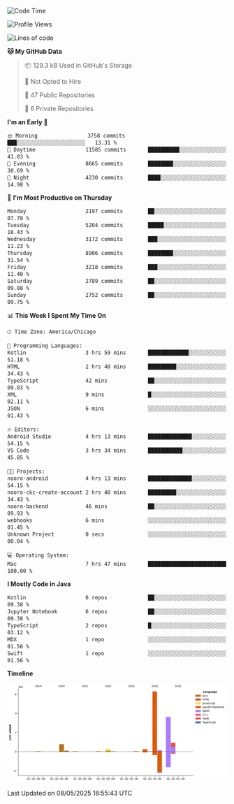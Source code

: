 <!--START_SECTION:waka-->
![Code Time](http://img.shields.io/badge/Code%20Time-1%2C249%20hrs%2020%20mins-blue)

![Profile Views](http://img.shields.io/badge/Profile%20Views-0-blue)

![Lines of code](https://img.shields.io/badge/From%20Hello%20World%20I%27ve%20Written-12.5%20million%20lines%20of%20code-blue)

**🐱 My GitHub Data** 

> 📦 129.3 kB Used in GitHub's Storage 
 > 
> 🚫 Not Opted to Hire
 > 
> 📜 47 Public Repositories 
 > 
> 🔑 6 Private Repositories 
 > 
**I'm an Early 🐤** 

```text
🌞 Morning                3758 commits        ███░░░░░░░░░░░░░░░░░░░░░░   13.31 % 
🌆 Daytime                11585 commits       ██████████░░░░░░░░░░░░░░░   41.03 % 
🌃 Evening                8665 commits        ████████░░░░░░░░░░░░░░░░░   30.69 % 
🌙 Night                  4230 commits        ████░░░░░░░░░░░░░░░░░░░░░   14.98 % 
```
📅 **I'm Most Productive on Thursday** 

```text
Monday                   2197 commits        ██░░░░░░░░░░░░░░░░░░░░░░░   07.78 % 
Tuesday                  5204 commits        █████░░░░░░░░░░░░░░░░░░░░   18.43 % 
Wednesday                3172 commits        ███░░░░░░░░░░░░░░░░░░░░░░   11.23 % 
Thursday                 8906 commits        ████████░░░░░░░░░░░░░░░░░   31.54 % 
Friday                   3218 commits        ███░░░░░░░░░░░░░░░░░░░░░░   11.40 % 
Saturday                 2789 commits        ██░░░░░░░░░░░░░░░░░░░░░░░   09.88 % 
Sunday                   2752 commits        ██░░░░░░░░░░░░░░░░░░░░░░░   09.75 % 
```


📊 **This Week I Spent My Time On** 

```text
🕑︎ Time Zone: America/Chicago

💬 Programming Languages: 
Kotlin                   3 hrs 59 mins       █████████████░░░░░░░░░░░░   51.18 % 
HTML                     2 hrs 40 mins       █████████░░░░░░░░░░░░░░░░   34.43 % 
TypeScript               42 mins             ██░░░░░░░░░░░░░░░░░░░░░░░   09.03 % 
XML                      9 mins              █░░░░░░░░░░░░░░░░░░░░░░░░   02.11 % 
JSON                     6 mins              ░░░░░░░░░░░░░░░░░░░░░░░░░   01.43 % 

🔥 Editors: 
Android Studio           4 hrs 13 mins       ██████████████░░░░░░░░░░░   54.15 % 
VS Code                  3 hrs 34 mins       ███████████░░░░░░░░░░░░░░   45.85 % 

🐱‍💻 Projects: 
nooro-android            4 hrs 13 mins       ██████████████░░░░░░░░░░░   54.15 % 
nooro-ckc-create-account 2 hrs 40 mins       █████████░░░░░░░░░░░░░░░░   34.43 % 
nooro-backend            46 mins             ██░░░░░░░░░░░░░░░░░░░░░░░   09.93 % 
webhooks                 6 mins              ░░░░░░░░░░░░░░░░░░░░░░░░░   01.45 % 
Unknown Project          0 secs              ░░░░░░░░░░░░░░░░░░░░░░░░░   00.04 % 

💻 Operating System: 
Mac                      7 hrs 47 mins       █████████████████████████   100.00 % 
```

**I Mostly Code in Java** 

```text
Kotlin                   6 repos             ██░░░░░░░░░░░░░░░░░░░░░░░   09.38 % 
Jupyter Notebook         6 repos             ██░░░░░░░░░░░░░░░░░░░░░░░   09.38 % 
TypeScript               2 repos             █░░░░░░░░░░░░░░░░░░░░░░░░   03.12 % 
MDX                      1 repo              ░░░░░░░░░░░░░░░░░░░░░░░░░   01.56 % 
Swift                    1 repo              ░░░░░░░░░░░░░░░░░░░░░░░░░   01.56 % 
```



**Timeline**

![Lines of Code chart](https://raw.githubusercontent.com/phanijsp/phanijsp/main/assets/bar_graph.png)


 Last Updated on 08/05/2025 18:55:43 UTC
<!--END_SECTION:waka-->
